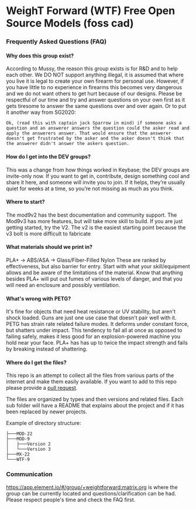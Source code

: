 # WeighT Forward (WTF) Free Open Source Models (foss cad)

### Frequently Asked Questions (FAQ)

#### Why does this group exist?
According to Mussy, the reason this group exists is for R&D and to help each other. We DO NOT support anything illegal, it is assumed that where you live it is legal to create your own firearm for personal use. However, if you have little to no experience in firearms this becomes very dangerous and we do not want others to get hurt because of our designs. Please be respectful of our time and try and answer questions on your own first as it gets tiresome to answer the same questions over and over again. Or to put it another way from SG2020:
```
Ok, (read this with captain jack Sparrow in mind) if someone asks a question and an answerer answers the question could the asker read and apply the answerers answer. That would ensure that the answerer doesn't get frustrated by the asker and the asker doesn't think that the answerer didn't answer the askers question. 
```

#### How do I get into the DEV groups?
This was a change from how things worked in Keybase; the DEV groups are invite-only now. If you want to get in, contribute, design something cool and share it here, and someone will invite you to join. If it helps, they’re usually quiet for weeks at a time, so you’re not missing as much as you think.

#### Where to start?
The mod9v2 has the best documentation and community support. The Mod9v3 has more features, but will take more skill to build. If you are just getting started, try the V2.
The v2 is the easiest starting point because the v3 bolt is more difficult to fabricate

#### What materials should we print in?
PLA+ -> ABS/ASA -> Glass/Fiber-Filled Nylon
These are ranked by effectiveness, but also barrier for entry. Start with what your skill/equipment allows and be aware of the limitations of the material. Know that anything besides PLA+ will put out  fumes of various levels of danger, and that you will need an enclosure and possibly ventilation.

#### What's wrong with PETG?
It's fine for objects that need heat resistance or UV stability, but aren't shock loaded. Guns are just one use case that doesn't pair well with it. 
PETG has strain rate related failure modes. It deforms under constant force, but shatters under impact. This tendency to fail all at once as opposed to failing safely, makes it less good for an explosion-powered machine you hold near your face. PLA+ has has up to twice the impact strength and fails by breaking instead of shattering.

#### Where do I get the files?
This repo is an attempt to collect all the files from various parts of the internet and make them easily available. If you want to add to this repo please provide a [pull request](https://docs.github.com/en/github/collaborating-with-pull-requests/proposing-changes-to-your-work-with-pull-requests/about-pull-requests).

The files are organized by types and then versions and related files. Each sub folder will have a README that explains about the project and if it has been replaced by newer projects.

Example of directory structure:
``` WTF-FOSS-CAD
├───MOD-22 
├───MOD-9 
│   ├───Version 2 
│   └───Version 3 
├───MX-22 
└───WTF-9 
```


### Communication
https://app.element.io/#/group/+weightforward:matrix.org is where the group can be currently located and questions/clarification can be had. Please respect people's time and check the FAQ first.
